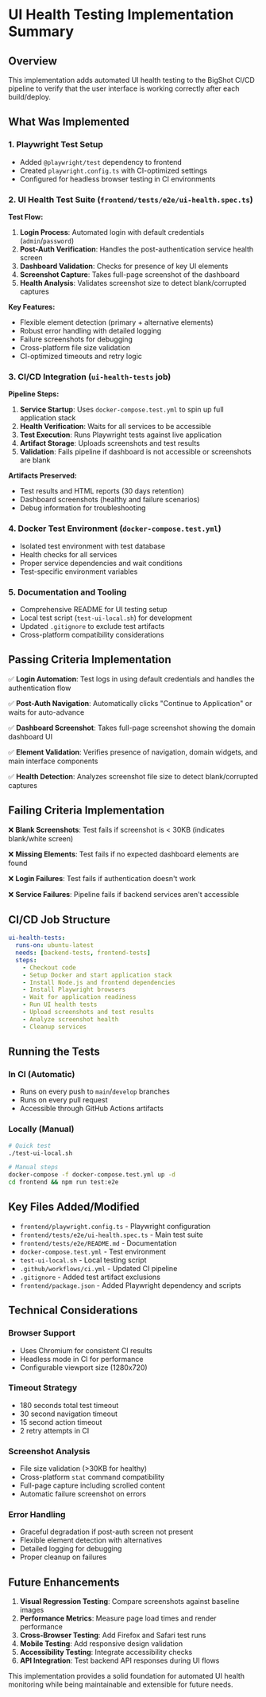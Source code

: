 # UI Health Testing Implementation Summary

## Overview

This implementation adds automated UI health testing to the BigShot CI/CD pipeline to verify that the user interface is working correctly after each build/deploy.

## What Was Implemented

### 1. Playwright Test Setup
- Added `@playwright/test` dependency to frontend
- Created `playwright.config.ts` with CI-optimized settings
- Configured for headless browser testing in CI environments

### 2. UI Health Test Suite (`frontend/tests/e2e/ui-health.spec.ts`)

**Test Flow:**
1. **Login Process**: Automated login with default credentials (`admin`/`password`)
2. **Post-Auth Verification**: Handles the post-authentication service health screen
3. **Dashboard Validation**: Checks for presence of key UI elements
4. **Screenshot Capture**: Takes full-page screenshot of the dashboard
5. **Health Analysis**: Validates screenshot size to detect blank/corrupted captures

**Key Features:**
- Flexible element detection (primary + alternative elements)
- Robust error handling with detailed logging
- Failure screenshots for debugging
- Cross-platform file size validation
- CI-optimized timeouts and retry logic

### 3. CI/CD Integration (`ui-health-tests` job)

**Pipeline Steps:**
1. **Service Startup**: Uses `docker-compose.test.yml` to spin up full application stack
2. **Health Verification**: Waits for all services to be accessible
3. **Test Execution**: Runs Playwright tests against live application
4. **Artifact Storage**: Uploads screenshots and test results
5. **Validation**: Fails pipeline if dashboard is not accessible or screenshots are blank

**Artifacts Preserved:**
- Test results and HTML reports (30 days retention)
- Dashboard screenshots (healthy and failure scenarios)
- Debug information for troubleshooting

### 4. Docker Test Environment (`docker-compose.test.yml`)
- Isolated test environment with test database
- Health checks for all services
- Proper service dependencies and wait conditions
- Test-specific environment variables

### 5. Documentation and Tooling
- Comprehensive README for UI testing setup
- Local test script (`test-ui-local.sh`) for development
- Updated `.gitignore` to exclude test artifacts
- Cross-platform compatibility considerations

## Passing Criteria Implementation

✅ **Login Automation**: Test logs in using default credentials and handles the authentication flow

✅ **Post-Auth Navigation**: Automatically clicks "Continue to Application" or waits for auto-advance

✅ **Dashboard Screenshot**: Takes full-page screenshot showing the domain dashboard UI

✅ **Element Validation**: Verifies presence of navigation, domain widgets, and main interface components

✅ **Health Detection**: Analyzes screenshot file size to detect blank/corrupted captures

## Failing Criteria Implementation

❌ **Blank Screenshots**: Test fails if screenshot is < 30KB (indicates blank/white screen)

❌ **Missing Elements**: Test fails if no expected dashboard elements are found

❌ **Login Failures**: Test fails if authentication doesn't work

❌ **Service Failures**: Pipeline fails if backend services aren't accessible

## CI/CD Job Structure

```yaml
ui-health-tests:
  runs-on: ubuntu-latest
  needs: [backend-tests, frontend-tests]
  steps:
    - Checkout code
    - Setup Docker and start application stack
    - Install Node.js and frontend dependencies
    - Install Playwright browsers
    - Wait for application readiness
    - Run UI health tests
    - Upload screenshots and test results
    - Analyze screenshot health
    - Cleanup services
```

## Running the Tests

### In CI (Automatic)
- Runs on every push to `main`/`develop` branches
- Runs on every pull request
- Accessible through GitHub Actions artifacts

### Locally (Manual)
```bash
# Quick test
./test-ui-local.sh

# Manual steps
docker-compose -f docker-compose.test.yml up -d
cd frontend && npm run test:e2e
```

## Key Files Added/Modified

- `frontend/playwright.config.ts` - Playwright configuration
- `frontend/tests/e2e/ui-health.spec.ts` - Main test suite
- `frontend/tests/e2e/README.md` - Documentation
- `docker-compose.test.yml` - Test environment
- `test-ui-local.sh` - Local testing script
- `.github/workflows/ci.yml` - Updated CI pipeline
- `.gitignore` - Added test artifact exclusions
- `frontend/package.json` - Added Playwright dependency and scripts

## Technical Considerations

### Browser Support
- Uses Chromium for consistent CI results
- Headless mode in CI for performance
- Configurable viewport size (1280x720)

### Timeout Strategy
- 180 seconds total test timeout
- 30 second navigation timeout
- 15 second action timeout
- 2 retry attempts in CI

### Screenshot Analysis
- File size validation (>30KB for healthy)
- Cross-platform `stat` command compatibility
- Full-page capture including scrolled content
- Automatic failure screenshot on errors

### Error Handling
- Graceful degradation if post-auth screen not present
- Flexible element detection with alternatives
- Detailed logging for debugging
- Proper cleanup on failures

## Future Enhancements

1. **Visual Regression Testing**: Compare screenshots against baseline images
2. **Performance Metrics**: Measure page load times and render performance
3. **Cross-Browser Testing**: Add Firefox and Safari test runs
4. **Mobile Testing**: Add responsive design validation
5. **Accessibility Testing**: Integrate accessibility checks
6. **API Integration**: Test backend API responses during UI flows

This implementation provides a solid foundation for automated UI health monitoring while being maintainable and extensible for future needs.